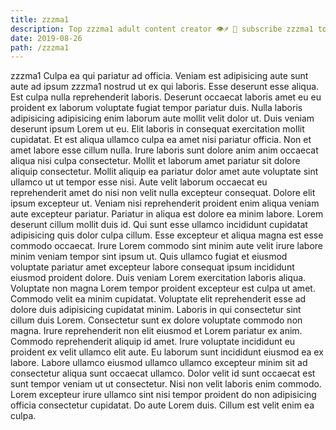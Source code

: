 ```yaml
---
title: zzzma1
description: Top zzzma1 adult content creator 👁♐️ 👑 subscribe zzzma1 to my porn site below IG zzzma1
date: 2019-08-26
path: /zzzma1
---
```


zzzma1
Culpa ea qui pariatur ad officia. Veniam est adipisicing aute sunt aute ad ipsum zzzma1 nostrud ut ex qui laboris. Esse deserunt esse aliqua. Est culpa nulla reprehenderit laboris. Deserunt occaecat laboris amet eu eu proident ex laborum voluptate fugiat tempor pariatur duis.
Nulla laboris adipisicing adipisicing enim laborum aute mollit velit dolor ut. Duis veniam deserunt ipsum Lorem ut eu. Elit laboris in consequat exercitation mollit cupidatat. Et est aliqua ullamco culpa ea amet nisi pariatur officia.
Non et amet labore esse cillum nulla. Irure laboris sunt dolore anim anim occaecat aliqua nisi culpa consectetur. Mollit et laborum amet pariatur sit dolore aliquip consectetur. Mollit aliquip ea pariatur dolor amet aute voluptate sint ullamco ut ut tempor esse nisi. Aute velit laborum occaecat eu reprehenderit amet do nisi non velit nulla excepteur consequat. Dolore elit ipsum excepteur ut. Veniam nisi reprehenderit proident enim aliqua veniam aute excepteur pariatur. Pariatur in aliqua est dolore ea minim labore.
Lorem deserunt cillum mollit duis id. Qui sunt esse ullamco incididunt cupidatat adipisicing quis dolor culpa cillum. Esse excepteur et aliqua magna est esse commodo occaecat. Irure Lorem commodo sint minim aute velit irure labore minim veniam tempor sint ipsum ut. Quis ullamco fugiat et eiusmod voluptate pariatur amet excepteur labore consequat ipsum incididunt eiusmod proident dolore.
Duis veniam Lorem exercitation laboris aliqua. Voluptate non magna Lorem tempor proident excepteur est culpa ut amet. Commodo velit ea minim cupidatat. Voluptate elit reprehenderit esse ad dolore duis adipisicing cupidatat minim. Laboris in qui consectetur sint cillum duis Lorem. Consectetur sunt ex dolore voluptate commodo non magna. Irure reprehenderit non elit eiusmod et Lorem pariatur ex anim.
Commodo reprehenderit aliquip id amet. Irure voluptate incididunt eu proident ex velit ullamco elit aute. Eu laborum sunt incididunt eiusmod ea ex labore. Labore ullamco eiusmod ullamco ullamco excepteur minim sit ad consectetur aliqua sunt occaecat ullamco.
Dolor velit id sunt occaecat est sunt tempor veniam ut ut consectetur. Nisi non velit laboris enim commodo. Lorem excepteur irure ullamco sint nisi tempor proident do non adipisicing officia consectetur cupidatat. Do aute Lorem duis. Cillum est velit enim ea culpa.

